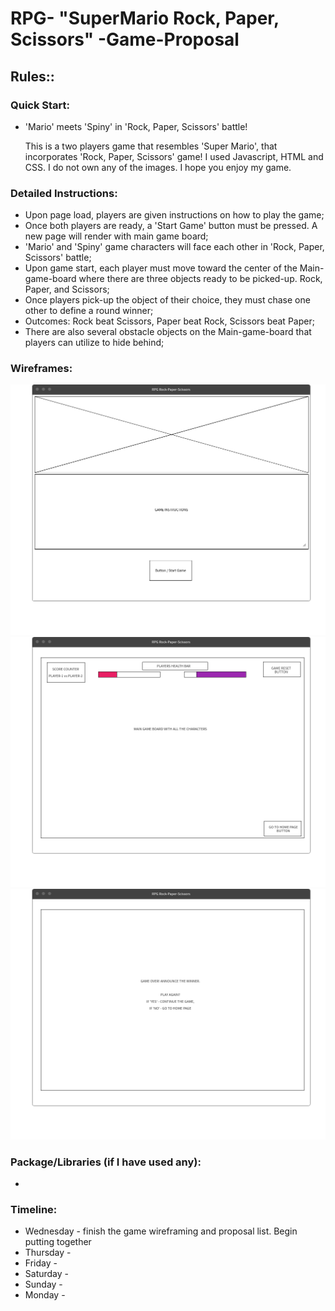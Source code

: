 # RPG- "SuperMario Rock, Paper, Scissors" -Game-Proposal

## Rules::

### Quick Start:

* 'Mario' meets 'Spiny' in 'Rock, Paper, Scissors' battle!

    This is a two players game that resembles 'Super Mario', that incorporates 'Rock, Paper, Scissors' game! I used Javascript, HTML and CSS. 
    I do not own any of the images. I hope you enjoy my game.

### Detailed Instructions:

*   Upon page load, players are given instructions on how to play the game;
*   Once both players are ready, a 'Start Game' button must be pressed. A new page will render with main game board;
*   'Mario' and 'Spiny' game characters will face each other in 'Rock, Paper, Scissors' battle;
*   Upon game start, each player must move toward the center of the Main-game-board where there are three objects ready to be picked-up. Rock, Paper, and   Scissors;
*   Once players pick-up the object of their choice, they must chase one other to define a round winner;
*   Outcomes: Rock beat Scissors, Paper beat Rock, Scissors beat Paper;
*   There are also several obstacle objects on the Main-game-board that players can utilize to hide behind;

### Wireframes:

![Page-1of3 Wireframe](https://github.com/daler-bobojanov/RPG-RPS-Proposal/blob/master/assets/Page_1.png)
![Page-2of3 Wireframe](https://github.com/daler-bobojanov/RPG-RPS-Proposal/blob/master/assets/Page_2.png)
![Page-2of3 Wireframe](https://github.com/daler-bobojanov/RPG-RPS-Proposal/blob/master/assets/Page_3.png)

### Package/Libraries (if I have used any):

*   

### Timeline:

* Wednesday - finish the game wireframing and proposal list. Begin putting together 
* Thursday - 
* Friday - 
* Saturday - 
* Sunday - 
* Monday - 

